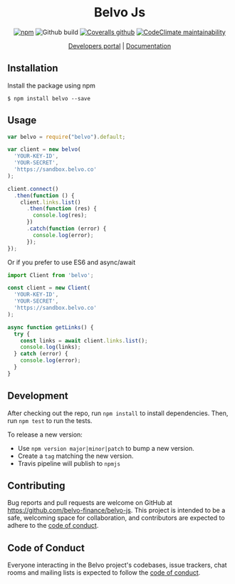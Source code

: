 <h1 align="center">Belvo Js</h1>
<p align="center">
    <a href="https://www.npmjs.com/package/belvo"><img alt="npm" src="https://img.shields.io/npm/v/belvo?style=for-the-badge"></a>
    <img alt="Github build" src="https://img.shields.io/github/workflow/status/belvo-finance/belvo-js/Tests?style=for-the-badge">
    <a href="https://coveralls.io/github/belvo-finance/belvo-js"><img alt="Coveralls github" src="https://img.shields.io/coveralls/github/belvo-finance/belvo-js?style=for-the-badge"></a>
    <a href="https://codeclimate.com/github/belvo-finance/belvo-js"><img alt="CodeClimate maintainability" src="https://img.shields.io/codeclimate/maintainability/belvo-finance/belvo-js?style=for-the-badge"></a>
</p>
<p align="center"><a href="https://developers.belvo.co">Developers portal</a> | <a href="https://belvo-finance.github.io/belvo-js/index.html">Documentation</a></p>

## Installation
Install the package using npm
```
$ npm install belvo --save
```

## Usage
```javascript
var belvo = require("belvo").default;

var client = new belvo(
  'YOUR-KEY-ID',
  'YOUR-SECRET',
  'https://sandbox.belvo.co'
);

client.connect()
  .then(function () {
    client.links.list()
      .then(function (res) {
        console.log(res);
      })
      .catch(function (error) {
        console.log(error);
      });
});
```
Or if you prefer to use ES6 and async/await

```javascript
import Client from 'belvo';

const client = new Client(
  'YOUR-KEY-ID',
  'YOUR-SECRET',
  'https://sandbox.belvo.co'
);

async function getLinks() {
  try {
    const links = await client.links.list();
    console.log(links);
  } catch (error) {
    console.log(error);
  }
}
```

## Development
After checking out the repo, run `npm install` to install dependencies. Then, run `npm test` to run the tests.

To release a new version:
- Use `npm version major|minor|patch` to bump a new version.
- Create a `tag` matching the new version.
- Travis pipeline will publish to `npmjs`

## Contributing

Bug reports and pull requests are welcome on GitHub at https://github.com/belvo-finance/belvo-js. This project is intended to be a safe, welcoming space for collaboration, and contributors are expected to adhere to the [code of conduct](https://github.com/belvo-finance/belvo-js/blob/master/CODE_OF_CONDUCT.md).


## Code of Conduct

Everyone interacting in the Belvo project's codebases, issue trackers, chat rooms and mailing lists is expected to follow the [code of conduct](https://github.com/belvo-finance/belvo-js/blob/master/CODE_OF_CONDUCT.md).
